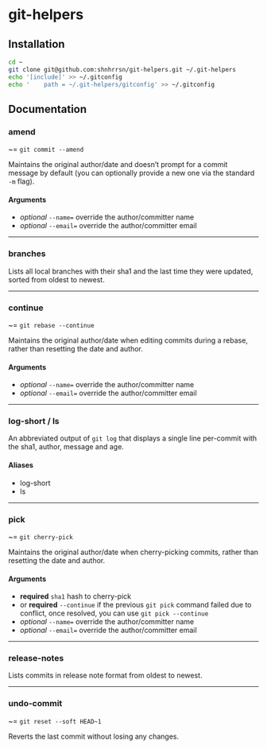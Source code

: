 # git-helpers

## Installation

```bash
cd ~
git clone git@github.com:shnhrrsn/git-helpers.git ~/.git-helpers
echo '[include]' >> ~/.gitconfig
echo '    path = ~/.git-helpers/gitconfig' >> ~/.gitconfig
```

## Documentation

### amend

~= `git commit --amend`

Maintains the original author/date and doesn’t prompt for a commit message by default (you can optionally provide a new one via the standard `-m` flag).

#### Arguments

* _optional_ `--name=` override the author/committer name
* _optional_ `--email=` override the author/committer email

---

### branches

Lists all local branches with their sha1 and the last time they were updated, sorted from oldest to newest.

---

### continue

~= `git rebase --continue`

Maintains the original author/date when editing commits during a rebase, rather than resetting the date and author.

#### Arguments

* _optional_ `--name=` override the author/committer name
* _optional_ `--email=` override the author/committer email

---

### log-short / ls

An abbreviated output of `git log` that displays a single line per-commit with the sha1, author, message and age.

#### Aliases

* log-short
* ls

---

### pick

~= `git cherry-pick`

Maintains the original author/date when cherry-picking commits, rather than resetting the date and author.

#### Arguments

* **required** `sha1` hash to cherry-pick
* or **required** `--continue` if the previous `git pick` command failed due to conflict, once resolved, you can use `git pick --continue`
* _optional_ `--name=` override the author/committer name
* _optional_ `--email=` override the author/committer email

---

### release-notes

Lists commits in release note format from oldest to newest.

---

### undo-commit

~= `git reset --soft HEAD~1`

Reverts the last commit without losing any changes.

